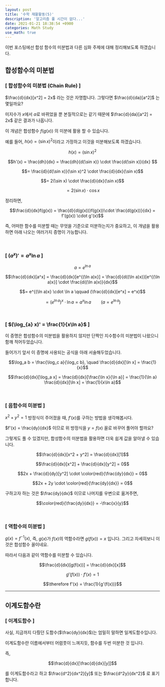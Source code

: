 ```yaml
---
layout: post
title: '수학 재활활동(5)'
description: '알고리즘 풀 시간이 없다...'
date: 2021-01-21 18:38:54 +0900
categories: Math Study
use_math: true
---
```

이번 포스팅에선 합성 함수의 미분법과 다른 심화 주제에 대해 정리해보도록 하갰습니다. 

## 합성함수의 미분법

### [ 합성함수의 미분법 (Chain Rule) ]

$\frac{d}{dx}[x^2] = 2x$ 라는 것은 자명합니다. 그렇다면 $\frac{d}{da}[a^2]$ 는 몇일까요?

미지수가 $x$에서 $a$로 바뀌었을 뿐 본질적으로는 같기 때문에 $\frac{d}{da}[a^2] = 2x$ 같은 결과가 나옵니다.

이 개념은 합성함수 $f(g(x))$ 의 미분에 활용 할 수 있습니다.

예를 들어, $h(x)=(\sin x)^2$이라고 가정하고 이것을 미분해보도록 하겠습니다.

$$h(x) = (\sin x)^2$$

$$h'(x) = \frac{dh}{dx} = \frac{dh}{d(\sin x)} \cdot \frac{d(\sin x)}{dx} $$

$$= \frac{d}{d(\sin x)}(\sin x)^2 \cdot \frac{d}{dx}(\sin x)$$

$$= 2(\sin x) \cdot \frac{d}{dx}(\sin x)$$

$$= 2(\sin x) \cdot \cos x$$

정리하면,

$$\frac{d}{dx}f(g(x)) = \frac{d}{d(g(x))}f(g(x))\cdot \frac{d(g(x))}{dx} = f'(g(x)) \cdot g'(x)$$

즉, 어떠한 함수를 미분할 때는 무엇을 기준으로 미분하는지가 중요하고, 이 개념을 활용하면 아래 나오는 여러가지 증명이 가능합니다.

<br>

### [ $(a^x)' = a^x \ln a$ ]

$$a = e^{\ln a}$$

$$\frac{d}{dx}[a^x] = \frac{d}{dx}[e^{(\ln a)x}] = \frac{d}{d((\ln a)x)}[e^{(\ln a)x}] \cdot \frac{d((\ln a)x)}{dx}$$

$$= e^{(\ln a)x} \cdot \ln a \qquad (\frac{d}{dx}[e^x] = e^x)$$

$$= (e^{\ln a})^x \cdot \ln a = a^x \ln a \qquad (a = e^{\ln a})$$

<br>

### [ $(\log_{a} x)' = \frac{1}{x\ln a}$ ]

이 증명은 합성함수의 미분법을 활용하지 않지만 단짝인 지수함수의 미분법이 나왔으니 함깨 적어두었습니다.

들어가기 앞서 이 증명에 사용되는 공식을 아래 서술해두었습니다.

$$\log_a b = \frac{\log_c a}{\log_c b}, \quad \frac{d}{dx}[\ln x] = \frac{1}{x}$$

$$\frac{d}{dx}[\log_a x] = \frac{d}{dx}[\frac{\ln x}{\ln a}] = \frac{1}{\ln a} \frac{d}{dx}[\ln x] = \frac{1}{x\ln a}$$

<br>

### [ 음함수의 미분법 ]

$x^2 + y^2 = 1$ 방정식이 주어졌을 때, $f'(x)$를 구하는 방법을 생각해봅시다.

$f'(x) = \frac{dy}{dx}$ 이므로 위 방정식을 $y=f(x)$ 꼴로 바꾸어 풀어야 할까요?

그렇게도 풀 수 있겠지만, 합성함수의 미분법을 활용하면 더욱 쉽게 값을 알아낼 수 있습니다.

$$\frac{d}{dx}[x^2 + y^2] = \frac{d}{dx}[1]$$

$$\frac{d}{dx}[x^2] + \frac{d}{dx}[y^2] = 0$$

$$2x + \frac{d}{dy}[y^2] \cdot \color{red}{\frac{dy}{dx}} = 0$$

$$2x + 2y \cdot \color{red}{\frac{dy}{dx}} = 0$$

구하고자 하는 것은 $\frac{dy}{dx}$ 이므로 나머지를 우변으로 옮겨주면,

$$\color{red}{\frac{dy}{dx}} = -\frac{x}{y}$$

<br>

### [ 역함수의 미분법 ]

$g(x) = f^{-1}(x)$, 즉, $g(x)$가 $f(x)$의 역함수라면 $g(f(x))=x$ 입니다. 그리고 자세히보니 이것은 합성함수 꼴이네요.

따라서 다음과 같이 역함수를 미분할 수 있습니다.

$$\frac{d}{dx}[g(f(x))] = \frac{d}{dx}[x]$$

$$g'(f(x))\cdot f'(x) = 1$$

$$\therefore f'(x) = \frac{1}{g'(f(x))}$$

---

## 이계도함수란

### [ 이계도함수 ]

사실, 지금까지 다뤘던 도함수($\frac{dy}{dx}$)는 엄밀히 말하면 일계도함수입니다.

이계도함수란 이름에서부터 어렴풋이 느껴지듯, 함수를 두번 미분한 것 입니다.

즉,

$$\frac{d}{dx}[\frac{d}{dx}[y]]$$

를 이계도함수라고 하고 $\frac{d^2}{dx^2}[y]$ 또는 $\frac{d^2y}{dx^2}$ 로 표기합니다.
